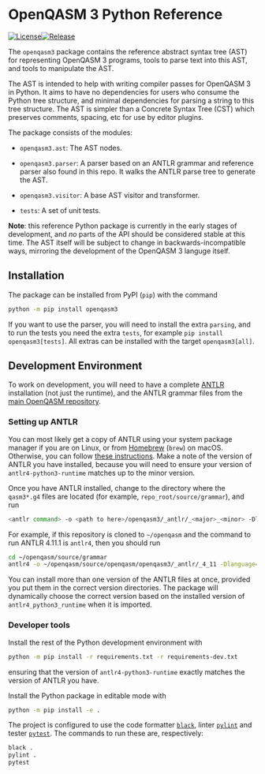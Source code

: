 # OpenQASM 3 Python Reference

[![License](https://img.shields.io/github/license/Qiskit/openqasm.svg)](https://opensource.org/licenses/Apache-2.0)<!-- long-description-skip-begin -->[![Release](https://img.shields.io/pypi/v/openqasm3)](https://pypi.org/project/openqasm3)<!-- long-description-skip-end -->

The `openqasm3` package contains the reference abstract syntax tree (AST) for representing OpenQASM 3 programs, tools to parse text into this AST, and tools to manipulate the AST.

The AST is intended to help with writing compiler passes for OpenQASM 3 in Python.
It aims to have no dependencies for users who consume the Python tree structure, and minimal dependencies for parsing a string to this tree structure.
The AST is simpler than a Concrete Syntax Tree (CST) which preserves comments, spacing, etc for use by editor plugins.

The package consists of the modules:

* `openqasm3.ast`: The AST nodes.

* `openqasm3.parser`:
  A parser based on an ANTLR grammar and reference parser also found in this repo.
  It walks the ANTLR parse tree to generate the AST.

* `openqasm3.visitor`: A base AST visitor and transformer.

* `tests`: A set of unit tests.


**Note**: this reference Python package is currently in the early stages of development, and _no_ parts of the API should be considered stable at this time.
The AST itself will be subject to change in backwards-incompatible ways, mirroring the development of the OpenQASM 3 languge itself.


## Installation

The package can be installed from PyPI (`pip`) with the command

```bash
python -m pip install openqasm3
```

If you want to use the parser, you will need to install the extra `parsing`, and to run the tests you need the extra `tests`, for example `pip install openqasm3[tests]`.
All extras can be installed with the target `openqasm3[all]`.


## Development Environment

To work on development, you will need to have a complete [ANTLR](https://www.antlr.org/) installation (not just the runtime), and the ANTLR grammar files from the [main OpenQASM repository](https://github.com/Qiskit/openqasm).

### Setting up ANTLR

You can most likely get a copy of ANTLR using your system package manager if you are on Linux, or from [Homebrew](https://brew.sh) (`brew`) on macOS.
Otherwise, you can follow [these instructions](https://github.com/antlr/antlr4/blob/master/doc/getting-started.md).
Make a note of the version of ANTLR you have installed, because you will need to ensure your version of `antlr4-python3-runtime` matches up to the minor version.

Once you have ANTLR installed, change to the directory where the `qasm3*.g4` files are located (for example, `repo_root/source/grammar`), and run
```bash
<antlr command> -o <path to here>/openqasm3/_antlr/_<major>_<minor> -Dlanguage=Python3 -visitor qasm3Lexer.g4 qasm3Parser.g4
```

For example, if this repository is cloned to `~/openqasm` and the command to run ANTLR 4.11.1 is `antlr4`, then you should run
```bash
cd ~/openqasm/source/grammar
antlr4 -o ~/openqasm/source/openqasm/openqasm3/_antlr/_4_11 -Dlanguage=Python3 -visitor qasm3Lexer.g4 qasm3Parser.g4
```

You can install more than one version of the ANTLR files at once, provided you put them in the correct version directories.
The package will dynamically choose the correct version based on the installed version of `antlr4_python3_runtime` when it is imported.

### Developer tools

Install the rest of the Python development environment with
```bash
python -m pip install -r requirements.txt -r requirements-dev.txt
```
ensuring that the version of `antlr4-python3-runtime` exactly matches the version of ANTLR you have.

Install the Python package in editable mode with
```bash
python -m pip install -e .
```

The project is configured to use the code formatter [`black`](https://pypi.org/project/black), linter [`pylint`](https://pylint.org) and tester [`pytest`](https://pytest.org).
The commands to run these are, respectively:
```bash
black .
pylint .
pytest
```
